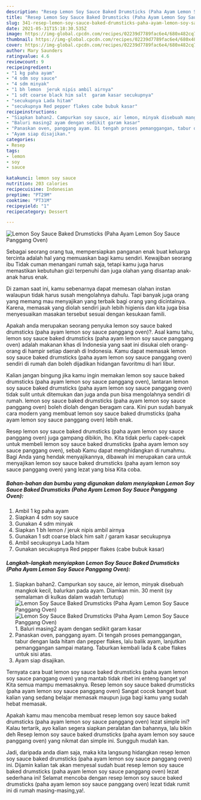 ```yaml
---
description: "Resep Lemon Soy Sauce Baked Drumsticks (Paha Ayam Lemon Soy Sauce Panggang Oven) yang enak dan Mudah Dibuat"
title: "Resep Lemon Soy Sauce Baked Drumsticks (Paha Ayam Lemon Soy Sauce Panggang Oven) yang enak dan Mudah Dibuat"
slug: 341-resep-lemon-soy-sauce-baked-drumsticks-paha-ayam-lemon-soy-sauce-panggang-oven-yang-enak-dan-mudah-dibuat
date: 2021-05-31T15:18:30.535Z
image: https://img-global.cpcdn.com/recipes/02239d7789fac6e4/680x482cq70/lemon-soy-sauce-baked-drumsticks-paha-ayam-lemon-soy-sauce-panggang-oven-foto-resep-utama.jpg
thumbnail: https://img-global.cpcdn.com/recipes/02239d7789fac6e4/680x482cq70/lemon-soy-sauce-baked-drumsticks-paha-ayam-lemon-soy-sauce-panggang-oven-foto-resep-utama.jpg
cover: https://img-global.cpcdn.com/recipes/02239d7789fac6e4/680x482cq70/lemon-soy-sauce-baked-drumsticks-paha-ayam-lemon-soy-sauce-panggang-oven-foto-resep-utama.jpg
author: Mary Saunders
ratingvalue: 4.6
reviewcount: 9
recipeingredient:
- "1 kg paha ayam"
- "4 sdm soy sauce"
- "4 sdm minyak"
- "1 bh lemon  jeruk nipis ambil airnya"
- "1 sdt coarse black him salt  garam kasar secukupnya"
- "secukupnya Lada hitam"
- "secukupnya Red pepper flakes cabe bubuk kasar"
recipeinstructions:
- "Siapkan bahan2. Campurkan soy sauce, air lemon, minyak disebuah mangkok kecil, balurkan pada ayam. Diamkan min. 30 menit (sy semalaman di kulkas dalam wadah tertutup)"
- "Baluri masing2 ayam dengan sedikit garam kasar"
- "Panaskan oven, panggang ayam. Di tengah proses pemanggangan, tabur dengan lada hitam dan pepper flakes, lalu balik ayam, lanjutkan pemanggangan sampai matang. Taburkan kembali lada &amp; cabe flakes untuk sisi atas."
- "Ayam siap disajikan."
categories:
- Resep
tags:
- lemon
- soy
- sauce

katakunci: lemon soy sauce 
nutrition: 203 calories
recipecuisine: Indonesian
preptime: "PT29M"
cooktime: "PT31M"
recipeyield: "1"
recipecategory: Dessert

---
```



![Lemon Soy Sauce Baked Drumsticks (Paha Ayam Lemon Soy Sauce Panggang Oven)](https://img-global.cpcdn.com/recipes/02239d7789fac6e4/680x482cq70/lemon-soy-sauce-baked-drumsticks-paha-ayam-lemon-soy-sauce-panggang-oven-foto-resep-utama.jpg)

Sebagai seorang orang tua, mempersiapkan panganan enak buat keluarga tercinta adalah hal yang memuaskan bagi kamu sendiri. Kewajiban seorang ibu Tidak cuman menangani rumah saja, tetapi kamu juga harus memastikan kebutuhan gizi terpenuhi dan juga olahan yang disantap anak-anak harus enak.

Di zaman  saat ini, kamu sebenarnya dapat memesan olahan instan walaupun tidak harus susah mengolahnya dahulu. Tapi banyak juga orang yang memang mau menyajikan yang terbaik bagi orang yang dicintainya. Karena, memasak yang diolah sendiri jauh lebih higienis dan kita juga bisa menyesuaikan masakan tersebut sesuai dengan kesukaan famili. 



Apakah anda merupakan seorang penyuka lemon soy sauce baked drumsticks (paha ayam lemon soy sauce panggang oven)?. Asal kamu tahu, lemon soy sauce baked drumsticks (paha ayam lemon soy sauce panggang oven) adalah makanan khas di Indonesia yang saat ini disukai oleh orang-orang di hampir setiap daerah di Indonesia. Kamu dapat memasak lemon soy sauce baked drumsticks (paha ayam lemon soy sauce panggang oven) sendiri di rumah dan boleh dijadikan hidangan favoritmu di hari libur.

Kalian jangan bingung jika kamu ingin memakan lemon soy sauce baked drumsticks (paha ayam lemon soy sauce panggang oven), lantaran lemon soy sauce baked drumsticks (paha ayam lemon soy sauce panggang oven) tidak sulit untuk ditemukan dan juga anda pun bisa mengolahnya sendiri di rumah. lemon soy sauce baked drumsticks (paha ayam lemon soy sauce panggang oven) boleh diolah dengan beragam cara. Kini pun sudah banyak cara modern yang membuat lemon soy sauce baked drumsticks (paha ayam lemon soy sauce panggang oven) lebih enak.

Resep lemon soy sauce baked drumsticks (paha ayam lemon soy sauce panggang oven) juga gampang dibikin, lho. Kita tidak perlu capek-capek untuk membeli lemon soy sauce baked drumsticks (paha ayam lemon soy sauce panggang oven), sebab Kamu dapat menghidangkan di rumahmu. Bagi Anda yang hendak menyajikannya, dibawah ini merupakan cara untuk menyajikan lemon soy sauce baked drumsticks (paha ayam lemon soy sauce panggang oven) yang lezat yang bisa Kita coba.

<!--inarticleads1-->

##### Bahan-bahan dan bumbu yang digunakan dalam menyiapkan Lemon Soy Sauce Baked Drumsticks (Paha Ayam Lemon Soy Sauce Panggang Oven):

1. Ambil 1 kg paha ayam
1. Siapkan 4 sdm soy sauce
1. Gunakan 4 sdm minyak
1. Siapkan 1 bh lemon / jeruk nipis ambil airnya
1. Gunakan 1 sdt coarse black him salt / garam kasar secukupnya
1. Ambil secukupnya Lada hitam
1. Gunakan secukupnya Red pepper flakes (cabe bubuk kasar)




<!--inarticleads2-->

##### Langkah-langkah menyiapkan Lemon Soy Sauce Baked Drumsticks (Paha Ayam Lemon Soy Sauce Panggang Oven):

1. Siapkan bahan2. Campurkan soy sauce, air lemon, minyak disebuah mangkok kecil, balurkan pada ayam. Diamkan min. 30 menit (sy semalaman di kulkas dalam wadah tertutup)
<img src="https://img-global.cpcdn.com/steps/f6bfe76d9612b807/160x128cq70/lemon-soy-sauce-baked-drumsticks-paha-ayam-lemon-soy-sauce-panggang-oven-langkah-memasak-1-foto.jpg" alt="Lemon Soy Sauce Baked Drumsticks (Paha Ayam Lemon Soy Sauce Panggang Oven)"><img src="https://img-global.cpcdn.com/steps/a067ac6e7b2eda40/160x128cq70/lemon-soy-sauce-baked-drumsticks-paha-ayam-lemon-soy-sauce-panggang-oven-langkah-memasak-1-foto.jpg" alt="Lemon Soy Sauce Baked Drumsticks (Paha Ayam Lemon Soy Sauce Panggang Oven)">1. Baluri masing2 ayam dengan sedikit garam kasar
1. Panaskan oven, panggang ayam. Di tengah proses pemanggangan, tabur dengan lada hitam dan pepper flakes, lalu balik ayam, lanjutkan pemanggangan sampai matang. Taburkan kembali lada &amp; cabe flakes untuk sisi atas.
1. Ayam siap disajikan.




Ternyata cara buat lemon soy sauce baked drumsticks (paha ayam lemon soy sauce panggang oven) yang mantab tidak ribet ini enteng banget ya! Kita semua mampu memasaknya. Resep lemon soy sauce baked drumsticks (paha ayam lemon soy sauce panggang oven) Sangat cocok banget buat kalian yang sedang belajar memasak maupun juga bagi kamu yang sudah hebat memasak.

Apakah kamu mau mencoba membuat resep lemon soy sauce baked drumsticks (paha ayam lemon soy sauce panggang oven) lezat simple ini? Kalau tertarik, ayo kalian segera siapkan peralatan dan bahannya, lalu bikin deh Resep lemon soy sauce baked drumsticks (paha ayam lemon soy sauce panggang oven) yang nikmat dan simple ini. Sungguh mudah kan. 

Jadi, daripada anda diam saja, maka kita langsung hidangkan resep lemon soy sauce baked drumsticks (paha ayam lemon soy sauce panggang oven) ini. Dijamin kalian tak akan menyesal sudah buat resep lemon soy sauce baked drumsticks (paha ayam lemon soy sauce panggang oven) lezat sederhana ini! Selamat mencoba dengan resep lemon soy sauce baked drumsticks (paha ayam lemon soy sauce panggang oven) lezat tidak rumit ini di rumah masing-masing,ya!.


